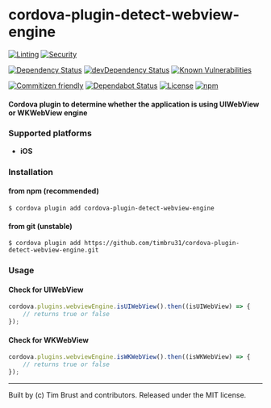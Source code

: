 # cordova-plugin-detect-webview-engine

[![Linting](https://github.com/timbru31/cordova-plugin-detect-webview-engine/workflows/Linting/badge.svg)](https://github.com/timbru31/cordova-plugin-detect-webview-engine/actions?query=workflow%3ALinting)
[![Security](https://github.com/timbru31/cordova-plugin-detect-webview-engine/workflows/Security/badge.svg)](https://github.com/timbru31/cordova-plugin-detect-webview-engine/actions?query=workflow%3ASecurity)

[![Dependency Status](https://david-dm.org/timbru31/cordova-plugin-detect-webview-engine.svg)](https://david-dm.org/timbru31/cordova-plugin-detect-webview-engine)
[![devDependency Status](https://david-dm.org/timbru31/cordova-plugin-detect-webview-engine/dev-status.svg)](https://david-dm.org/timbru31/cordova-plugin-detect-webview-engine#info=devDependencies)
[![Known Vulnerabilities](https://snyk.io/test/github/timbru31/cordova-plugin-detect-webview-engine/badge.svg)](https://snyk.io/test/github/timbru31/cordova-plugin-detect-webview-engine)

[![Commitizen friendly](https://img.shields.io/badge/commitizen-friendly-brightgreen.svg)](https://commitizen.github.io/cz-cli/)
[![Dependabot Status](https://api.dependabot.com/badges/status?host=github&repo=timbru31/cordova-plugin-detect-webview-engine)](https://dependabot.com)
[![License](https://img.shields.io/badge/License-MIT-blue.svg)](LICENSE)
[![npm](https://img.shields.io/npm/v/cordova-plugin-detect-webview-engine.svg)](https://www.npmjs.com/package/cordova-plugin-detect-webview-engine)

#### Cordova plugin to determine whether the application is using UIWebView or WKWebView engine

### Supported platforms

-   **iOS**

### Installation

#### from npm (recommended)

`$ cordova plugin add cordova-plugin-detect-webview-engine`

#### from git (unstable)

`$ cordova plugin add https://github.com/timbru31/cordova-plugin-detect-webview-engine.git`

### Usage

#### Check for UIWebView

```js
cordova.plugins.webviewEngine.isUIWebView().then((isUIWebView) => {
    // returns true or false
});
```

#### Check for WKWebView

```js
cordova.plugins.webviewEngine.isWKWebView().then((isWKWebView) => {
    // returns true or false
});
```

---

Built by (c) Tim Brust and contributors. Released under the MIT license.
